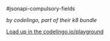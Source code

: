 #jsonapi-compulsory-fields

_by codelingo, part of their k8 bundle_


[Load up in the codelingo.io/playground](https://codelingo.io/playground/?repo=github.com/codelingo/hub&dir=tenets/codelingo/k8/jsonapi-compulsory-fields&tenet=codelingo/k8/jsonapi-compulsory-fields)
